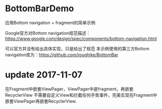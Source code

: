 # BottomBarDemo
应用Bottom navigation + fragment的简单示例

Google官方对Bottom navigation规范描述：https://www.google.com/design/spec/components/bottom-navigation.html

可以官方并没有给出具体实现，只是给出了规范
本示例使用的第三方Bottom navigation库为：https://github.com/roughike/BottomBar

# update 2017-11-07
在Fragment中嵌套ViewPager，ViewPager中是fragment，再嵌套RecyclerView
不需要自定义View和拦截任何手势事件，完美实现在Fragment中嵌套ViewPager再嵌套RecyclerView.
